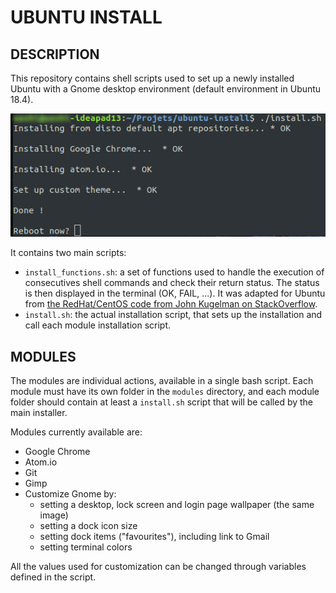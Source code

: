 # UBUNTU INSTALL


## DESCRIPTION
This repository contains shell scripts used to set up a newly installed Ubuntu with a Gnome desktop environment (default environment in Ubuntu 18.4).


![Install Screenshot](docs/screenshot.png)

It contains two main scripts:
*  `install_functions.sh`: a set of functions used to handle the execution of consecutives shell commands and check their return status. The status is then displayed in the terminal (OK, FAIL, ...).
It was adapted for Ubuntu from [the RedHat/CentOS code from John Kugelman on StackOverflow](https://stackoverflow.com/a/5196220).
* `install.sh`: the actual installation script, that sets up the installation and call each module installation script.

## MODULES

The modules are individual actions, available in a single bash script. Each module must have its own folder in the `modules` directory, and each module folder should contain at least a `install.sh` script that will be called by the main installer.

Modules currently available are:

* Google Chrome
* Atom.io
* Git
* Gimp
* Customize Gnome by:
  * setting a desktop, lock screen and login page wallpaper (the same image)
  * setting a dock icon size
  * setting dock items ("favourites"), including link to Gmail
  * setting terminal colors

All the values used for customization can be changed through variables defined in the script.
